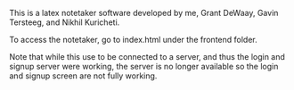 This is a latex notetaker software developed by me, Grant DeWaay, Gavin Tersteeg, and Nikhil Kuricheti. 

To access the notetaker, go to index.html under the frontend folder.

Note that while this use to be connected to a server, and thus the login and signup server were working, the server is no longer available so the login and signup screen are not fully working.
